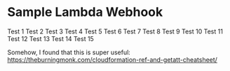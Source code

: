 # Sample Lambda Webhook

Test 1
Test 2
Test 3
Test 4
Test 5
Test 6
Test 7
Test 8
Test 9
Test 10
Test 11
Test 12
Test 13
Test 14
Test 15

Somehow, I found that this is super useful:
https://theburningmonk.com/cloudformation-ref-and-getatt-cheatsheet/
